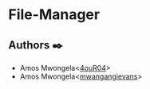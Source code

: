 # File-Manager

## Authors :black_nib:
* Amos Mwongela<[4ouR04](https://github.com/4ouR04)>
* Amos Mwongela<[mwangangievans](https://github.com/mwangangievans)>